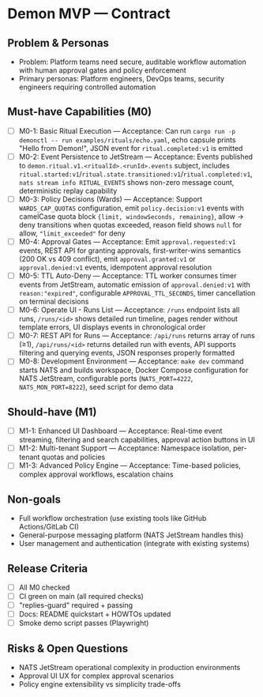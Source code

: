 # Demon MVP — Contract

## Problem & Personas
- Problem: Platform teams need secure, auditable workflow automation with human approval gates and policy enforcement
- Primary personas: Platform engineers, DevOps teams, security engineers requiring controlled automation

## Must-have Capabilities (M0)
- [ ] M0-1: Basic Ritual Execution — Acceptance: Can run `cargo run -p demonctl -- run examples/rituals/echo.yaml`, echo capsule prints "Hello from Demon!", JSON event for `ritual.completed:v1` is emitted
- [ ] M0-2: Event Persistence to JetStream — Acceptance: Events published to `demon.ritual.v1.<ritualId>.<runId>.events` subject, includes `ritual.started:v1`/`ritual.state.transitioned:v1`/`ritual.completed:v1`, `nats stream info RITUAL_EVENTS` shows non-zero message count, deterministic replay capability
- [ ] M0-3: Policy Decisions (Wards) — Acceptance: Support `WARDS_CAP_QUOTAS` configuration, emit `policy.decision:v1` events with camelCase quota block `{limit, windowSeconds, remaining}`, allow → deny transitions when quotas exceeded, reason field shows `null` for allow, `"limit_exceeded"` for deny
- [ ] M0-4: Approval Gates — Acceptance: Emit `approval.requested:v1` events, REST API for granting approvals, first-writer-wins semantics (200 OK vs 409 conflict), emit `approval.granted:v1` or `approval.denied:v1` events, idempotent approval resolution
- [ ] M0-5: TTL Auto-Deny — Acceptance: TTL worker consumes timer events from JetStream, automatic emission of `approval.denied:v1` with `reason:"expired"`, configurable `APPROVAL_TTL_SECONDS`, timer cancellation on terminal decisions
- [ ] M0-6: Operate UI - Runs List — Acceptance: `/runs` endpoint lists all runs, `/runs/<id>` shows detailed run timeline, pages render without template errors, UI displays events in chronological order
- [ ] M0-7: REST API for Runs — Acceptance: `/api/runs` returns array of runs (≥1), `/api/runs/<id>` returns detailed run with events, API supports filtering and querying events, JSON responses properly formatted
- [ ] M0-8: Development Environment — Acceptance: `make dev` command starts NATS and builds workspace, Docker Compose configuration for NATS JetStream, configurable ports (`NATS_PORT=4222`, `NATS_MON_PORT=8222`), seed script for demo data

## Should-have (M1)
- [ ] M1-1: Enhanced UI Dashboard — Acceptance: Real-time event streaming, filtering and search capabilities, approval action buttons in UI
- [ ] M1-2: Multi-tenant Support — Acceptance: Namespace isolation, per-tenant quotas and policies
- [ ] M1-3: Advanced Policy Engine — Acceptance: Time-based policies, complex approval workflows, escalation chains

## Non-goals
- Full workflow orchestration (use existing tools like GitHub Actions/GitLab CI)
- General-purpose messaging platform (NATS JetStream handles this)
- User management and authentication (integrate with existing systems)

## Release Criteria
- [ ] All M0 checked
- [ ] CI green on main (all required checks)
- [ ] "replies-guard" required + passing
- [ ] Docs: README quickstart + HOWTOs updated
- [ ] Smoke demo script passes (Playwright)

## Risks & Open Questions
- NATS JetStream operational complexity in production environments
- Approval UI UX for complex approval scenarios
- Policy engine extensibility vs simplicity trade-offs
